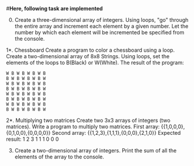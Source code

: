 #**Here, following task are implemented**

0. Create a three-dimensional array of integers.
Using loops, "go" through the entire array and increment each
element by a given number. Let the number by which each element will be incremented be specified from the console.

1*. Chessboard
Create a program to color a chessboard using a loop.
Create a two-dimensional array of 8x8 Strings. Using loops, set the
elements of the loops to B(Black) or W(White). The result of the
program:
```
W B W B W B W B
B W B W B W B W
W B W B W B W B
B W B W B W B W
W B W B W B W B
B W B W B W B W
W B W B W B W B
B W B W B W B W
```
2*. Multiplying two matrices
Create two 3x3 arrays of integers (two matrices).
Write a program to multiply two matrices.
First array: {{1,0,0,0},{0,1,0,0},{0,0,0,0}}
Second array: {{1,2,3},{1,1,1},{0,0,0},{2,1,0}}
Expected result: 1 2 3 1 1 1 0 0 0

3. Create a two-dimensional array of integers. Print the sum of all the elements of the array to the console.
